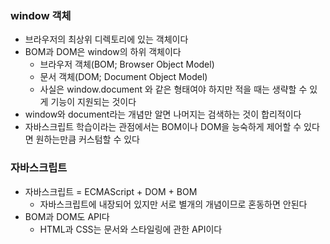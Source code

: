 ### window 객체
- 브라우저의 최상위 디렉토리에 있는 객체이다
- BOM과 DOM은 window의 하위 객체이다
    - 브라우저 객체(BOM; Browser Object Model)
    - 문서 객체(DOM; Document Object Model)
    - 사실은 window.document 와 같은 형태여야 하지만 적을 때는 생략할 수 있게 기능이 지원되는 것이다
- window와 document라는 개념만 알면 나머지는 검색하는 것이 합리적이다
- 자바스크립트 학습이라는 관점에서는 BOM이나 DOM을 능숙하게 제어할 수 있다면 원하는만큼 커스텀할 수 있다

### 자바스크립트
- 자바스크립트 = ECMAScript + DOM + BOM
    - 자바스크립트에 내장되어 있지만 서로 별개의 개념이므로 혼동하면 안된다
- BOM과 DOM도 API다
    - HTML과 CSS는 문서와 스타일링에 관한 API이다